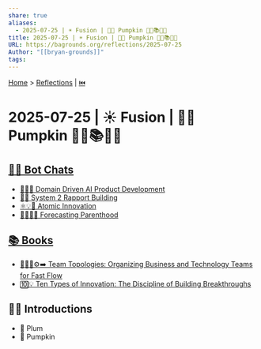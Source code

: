 ```yaml
---
share: true
aliases:
  - 2025-07-25 | ☀️ Fusion | 🍑🎃 Pumpkin 🤖💬📚👶🏼
title: 2025-07-25 | ☀️ Fusion | 🍑🎃 Pumpkin 🤖💬📚👶🏼
URL: https://bagrounds.org/reflections/2025-07-25
Author: "[[bryan-grounds]]"
tags: 
---
```

[Home](../index.md) > [Reflections](./index.md) | [⏮️](./2025-07-24.md)  
# 2025-07-25 | ☀️ Fusion | 🍑🎃 Pumpkin 🤖💬📚👶🏼  
## [🤖💬 Bot Chats](../bot-chats/index.md)  
- [🧩🏢🤖 Domain Driven AI Product Development](../bot-chats/domain-driven-ai-product-development.md)  
- [🧠🤝 System 2 Rapport Building](../bot-chats/system-2-rapport-building.md)  
- [⚛️💡🚀 Atomic Innovation](../bot-chats/atomic-innovation.md)  
- [🤰⏰👶🔮 Forecasting Parenthood](../bot-chats/forecasting-parenthood.md)  
  
## [📚 Books](../books/index.md)  
- [🧑‍🤝‍🧑⚙️➡️ Team Topologies: Organizing Business and Technology Teams for Fast Flow](../books/team-topologies-organizing-business-and-technology-teams-for-fast-flow.md)  
- [🔟💡 Ten Types of Innovation: The Discipline of Building Breakthroughs](../books/ten-types-of-innovation-the-discipline-of-building-breakthroughs.md)  
  
## 👶🏼 Introductions  
- 🍑 Plum  
- 🎃 Pumpkin